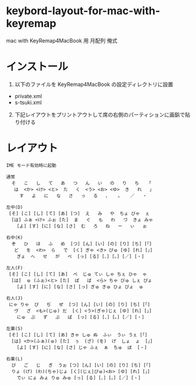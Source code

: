 keybord-layout-for-mac-with-keyremap
====================================

mac with KeyRemap4MacBook 用 月配列 俺式


インストール
============

1. 以下のファイルを KeyRemap4MacBook の設定ディレクトリに設置
  * private.xml
  * s-tsuki.xml
2. 下記レイアウトをプリントアウトして席の右側のパーティションに画鋲で貼り付ける


レイアウト
==========

    IME モード有効時に起動

    通常
      そ   こ   し   て   あ   つ   ん   い   の   り   ち   「
       は  <か> <け> <と>  た   く  <う> <お> <ゆ>  き   れ   」
         す   よ   に   な   さ   っ   る   、   。   ／   ・

    左中(D)
     [そ] [こ] [し] [て] [あ] [つ]  え   み   や  ちょ びゃ  ぇ
      [は] ふぁ <け> ふぉ [た]  ま   ぐ   も   わ   づ  きょ みゃ
        [よ] [す] [に] [な] [さ]  む   ろ   ね   ー   ぃ   ぉ

    右中(K)
      ぞ   ひ   ほ   ふ   め  [つ] [ん] [い] [の] [り] [ち] [「]
       ど   を  <わ>  ら   で  [く] ぎゃ <き> ぴゅ [ゆ] [れ] [」]
        ぎょ  へ   せ   が   べ  [っ] [る] [、] [。] [／] [・]

    左人(F)
     [そ] [こ] [し] [て] [あ]  ぺ  じゅ てぃ しゃ ちぇ ひゃ  ゃ
      [は]  ゅ (ふぉ)<と> [た]  ぽ   ば  <ら> ちゃ びゅ しぇ ぴょ
        [よ] [す] [に] [な] [さ] [っ] ぎゅ きゅ ひょ びょ  ゅ

    右人(J)
     にゃ りゃ  ぴ   ぢ   ぜ  [つ] [ん] [い] [の] [り] [ち] [「]
       ヴ   ざ  <も>(じゅ) だ  [く] <う>(ぎゃ)じぇ [ゆ] [れ] [」]
        にゅ  ぷ   ず   ぶ   ぱ  [っ] [る] [、] [。] [／] [・]

    左薬(S)
     [そ] [こ] [し] [て] [あ] きゃ しゅ ぬ  ふぃ  うぃ うぇ [「]
      [は] <か>(ふぁ)(ゅ) [た]  ぅ  (ざ) (を)  げ  しょ  ょ  [」]
        [よ] [す] [に] [な] [さ] じゃ ふぇ  ぁ  ちゅ  ぼ  [・]

    右薬(L)
      び   ご   じ   ぎ  うぉ [つ] [ん] [い] [の] [り] [ち] [「]
      りょ (げ) (わ)(ちゃ)じょ [く](じぇ|ぴゅ)<お> [ゆ] [れ] [」]
        でぃ にょ みょ りゅ みゅ [っ] [る] [、] [。] [／] [・]

